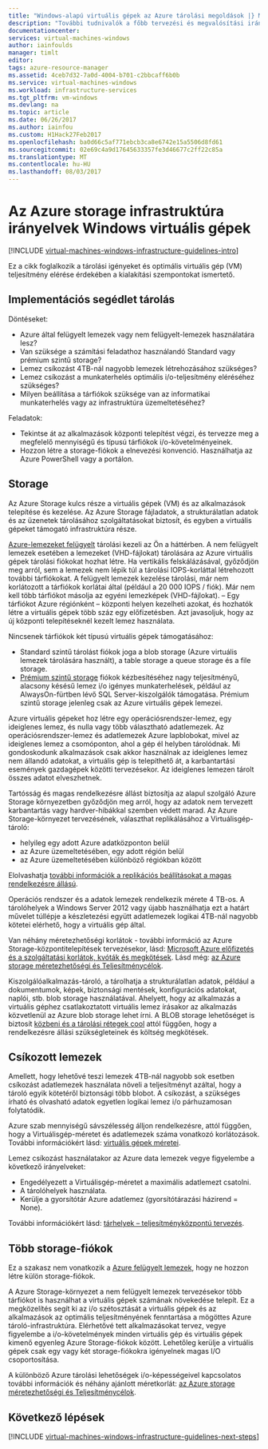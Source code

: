 ```yaml
---
title: "Windows-alapú virtuális gépek az Azure tárolási megoldások |} Microsoft Docs"
description: "További tudnivalók a főbb tervezési és megvalósítási irányelvek tárolási megoldások az Azure-infrastruktúra szolgáltatások telepítéséhez."
documentationcenter: 
services: virtual-machines-windows
author: iainfoulds
manager: timlt
editor: 
tags: azure-resource-manager
ms.assetid: 4ceb7d32-7a0d-4004-b701-c2bbcaff6b0b
ms.service: virtual-machines-windows
ms.workload: infrastructure-services
ms.tgt_pltfrm: vm-windows
ms.devlang: na
ms.topic: article
ms.date: 06/26/2017
ms.author: iainfou
ms.custom: H1Hack27Feb2017
ms.openlocfilehash: ba0d66c5af771ebcb3ca8e6742e15a5506d8fd61
ms.sourcegitcommit: 02e69c4a9d17645633357fe3d46677c2ff22c85a
ms.translationtype: MT
ms.contentlocale: hu-HU
ms.lasthandoff: 08/03/2017
---
```

# <a name="azure-storage-infrastructure-guidelines-for-windows-vms"></a>Az Azure storage infrastruktúra irányelvek Windows virtuális gépek

[!INCLUDE [virtual-machines-windows-infrastructure-guidelines-intro](../../../includes/virtual-machines-windows-infrastructure-guidelines-intro.md)]

Ez a cikk foglalkozik a tárolási igényeket és optimális virtuális gép (VM) teljesítmény elérése érdekében a kialakítási szempontokat ismertető.

## <a name="implementation-guidelines-for-storage"></a>Implementációs segédlet tárolás
Döntéseket:

* Azure által felügyelt lemezek vagy nem felügyelt-lemezek használatára lesz?
* Van szüksége a számítási feladathoz használandó Standard vagy prémium szintű storage?
* Lemez csíkozást 4TB-nál nagyobb lemezek létrehozásához szükséges?
* Lemez csíkozást a munkaterhelés optimális i/o-teljesítmény eléréséhez szükséges?
* Milyen beállítása a tárfiókok szüksége van az informatikai munkaterhelés vagy az infrastruktúra üzemeltetéséhez?

Feladatok:

* Tekintse át az alkalmazások központi telepítést végzi, és tervezze meg a megfelelő mennyiségű és típusú tárfiókok i/o-követelményeinek.
* Hozzon létre a storage-fiókok a elnevezési konvenció. Használhatja az Azure PowerShell vagy a portálon.

## <a name="storage"></a>Storage
Az Azure Storage kulcs része a virtuális gépek (VM) és az alkalmazások telepítése és kezelése. Az Azure Storage fájladatok, a strukturálatlan adatok és az üzenetek tárolásához szolgáltatásokat biztosít, és egyben a virtuális gépeket támogató infrastruktúra része.

[Azure-lemezeket felügyelt](../../storage/storage-managed-disks-overview.md) tárolási kezeli az Ön a háttérben. A nem felügyelt lemezek esetében a lemezeket (VHD-fájlokat) tárolására az Azure virtuális gépek tárolási fiókokat hozhat létre. Ha vertikális felskálázásával, győződjön meg arról, sem a lemezek nem lépik túl a tárolási IOPS-korláttal létrehozott további tárfiókokat. A felügyelt lemezek kezelése tárolási, már nem korlátozott a tárfiókok korlátai által (például a 20 000 IOPS / fiók). Már nem kell több tárfiókot másolja az egyéni lemezképek (VHD-fájlokat). – Egy tárfiókot Azure régiónként – központi helyen kezelheti azokat, és hozhatók létre a virtuális gépek több száz egy előfizetésben. Azt javasoljuk, hogy az új központi telepítéseknél kezelt lemez használata.

Nincsenek tárfiókok két típusú virtuális gépek támogatásához:

* Standard szintű tárolást fiókok joga a blob storage (Azure virtuális lemezek tárolására használt), a table storage a queue storage és a file storage.
* [Prémium szintű storage](../../storage/storage-premium-storage.md) fiókok kézbesítéséhez nagy teljesítményű, alacsony késésű lemez i/o igényes munkaterhelések, például az AlwaysOn-fürtben lévő SQL Server-kiszolgálók támogatása. Prémium szintű storage jelenleg csak az Azure virtuális gépek lemezei.

Azure virtuális gépeket hoz létre egy operációsrendszer-lemez, egy ideiglenes lemez, és nulla vagy több választható adatlemezek. Az operációsrendszer-lemez és adatlemezek Azure lapblobokat, mivel az ideiglenes lemez a csomóponton, ahol a gép él helyben tárolódnak. Mi gondoskodunk alkalmazások csak akkor használnak az ideiglenes lemez nem állandó adatokat, a virtuális gép is telepíthető át, a karbantartási események gazdagépek közötti tervezésekor. Az ideiglenes lemezen tárolt összes adatot elveszhetnek.

Tartósság és magas rendelkezésre állást biztosítja az alapul szolgáló Azure Storage környezetben győződjön meg arról, hogy az adatok nem tervezett karbantartás vagy hardver-hibákkal szemben védett marad. Az Azure Storage-környezet tervezésének, választhat replikálásához a Virtuálisgép-tároló:

* helyileg egy adott Azure adatközponton belül
* az Azure üzemeltetésében, egy adott régión belül
* az Azure üzemeltetésében különböző régiókban között

Elolvashatja [további információk a replikációs beállításokat a magas rendelkezésre állású](../../storage/storage-introduction.md#replication-for-durability-and-high-availability).

Operációs rendszer és a adatok lemezek rendelkezik mérete 4 TB-os. A tárolóhelyek a Windows Server 2012 vagy újabb használhatja ezt a határt művelet túllépje a készletezési együtt adatlemezek logikai 4TB-nál nagyobb kötetei elérhető, hogy a virtuális gép által.

Van néhány méretezhetőségi korlátok - további információ az Azure Storage-központitelepítések tervezésekor, lásd: [Microsoft Azure előfizetés és a szolgáltatási korlátok, kvóták és megkötések](../../azure-subscription-service-limits.md#storage-limits). Lásd még: [az Azure storage méretezhetőségi és Teljesítménycélok](../../storage/storage-scalability-targets.md).

Kiszolgálóalkalmazás-tároló, a tárolhatja a strukturálatlan adatok, például a dokumentumok, képek, biztonsági mentések, konfigurációs adatokat, naplói, stb. blob storage használatával. Ahelyett, hogy az alkalmazás a virtuális géphez csatlakoztatott virtuális lemez írásakor az alkalmazás közvetlenül az Azure blob storage lehet írni. A BLOB storage lehetőséget is biztosít [közbeni és a tárolási rétegek cool](../../storage/storage-blob-storage-tiers.md) attól függően, hogy a rendelkezésre állási szükségleteinek és költség megkötések.

## <a name="striped-disks"></a>Csíkozott lemezek
Amellett, hogy lehetővé teszi lemezek 4TB-nál nagyobb sok esetben csíkozást adatlemezek használata növeli a teljesítményt azáltal, hogy a tároló egyik kötetéről biztonsági több blobot. A csíkozást, a szükséges írható és olvasható adatok egyetlen logikai lemez i/o párhuzamosan folytatódik.

Azure szab mennyiségű sávszélesség álljon rendelkezésre, attól függően, hogy a Virtuálisgép-méretet és adatlemezek száma vonatkozó korlátozások. További információkért lásd: [virtuális gépek méretei](sizes.md).

Lemez csíkozást használatakor az Azure data lemezek vegye figyelembe a következő irányelveket:

* Engedélyezett a Virtuálisgép-méretet a maximális adatlemezt csatolni.
* A tárolóhelyek használata.
* Kerülje a gyorsítótár Azure adatlemez (gyorsítótárazási házirend = None).

További információkért lásd: [tárhelyek – teljesítményközpontú tervezés](http://social.technet.microsoft.com/wiki/contents/articles/15200.storage-spaces-designing-for-performance.aspx).

## <a name="multiple-storage-accounts"></a>Több storage-fiókok
Ez a szakasz nem vonatkozik a [Azure felügyelt lemezek](../../storage/storage-managed-disks-overview.md?toc=%2fazure%2fvirtual-machines%2flinux%2ftoc.json), hogy ne hozzon létre külön storage-fiókok. 

A Azure Storage-környezet a nem felügyelt lemezek tervezésekor több tárfiókot is használhat a virtuális gépek számának növekedése telepít. Ez a megközelítés segít ki az i/o szétosztását a virtuális gépek és az alkalmazások az optimális teljesítményének fenntartása a mögöttes Azure tároló-infrastruktúra. Elérhetővé tett alkalmazásokat tervez, vegye figyelembe a i/o-követelmények minden virtuális gép és virtuális gépek kimenő egyenleg Azure Storage-fiókok között. Lehetőleg kerülje a virtuális gépek csak egy vagy két storage-fiókokra igényelnek magas I/O csoportosítása.

A különböző Azure tárolási lehetőségek i/o-képességeivel kapcsolatos további információk és néhány ajánlott méretkorlát: [az Azure storage méretezhetőségi és Teljesítménycélok](../../storage/storage-scalability-targets.md).

## <a name="next-steps"></a>Következő lépések
[!INCLUDE [virtual-machines-windows-infrastructure-guidelines-next-steps](../../../includes/virtual-machines-windows-infrastructure-guidelines-next-steps.md)]

